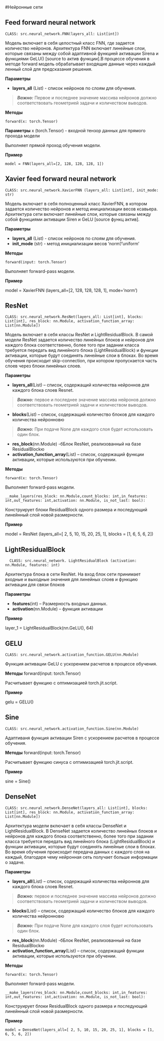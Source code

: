 #Нейронные сети


## Feed forward neural network
    CLASS: src.neural_network.FNN(layers_all: List[int])

Модель включает в себя целостный класс FNN, где задается количество нейронов. Архитектура FNN включает линейные слои, которые связаны между собой адаптивной функцией активации Sirena и функциями GeLU() [source to актив функции].В процессе обучения в методе forward модель обрабатывает входящие данные через каждый ленный слой для предсказания решения.

**Параметры**

- **layers_all** (List) - список нейронов по слоям для обучения.

> **_Важно:_**  Первое и последнее значение массива нейронов должно соответствовать геометрией задачи и количеством выводов.


**Методы**

    forward(x: torch.Tensor)

**Параметры**
        x (torch.Tensor) - входной тензор данных для прямого прохода модели

Выполняет прямой проход обучения модели. 


**Пример**


    model = FNN(layers_all=[2, 128, 128, 128, 1])


## Xavier feed forward neural network
    CLASS: src.neural_network.XavierFNN (layers_all: List[int], init_mode: str)

Модель включает в себя полноценный класс XavierFNN, в котором задается количество нейронов и метод инициализации весов ксавьера. Архитектура сети включает линейные слои, которые связаны между собой функциями активации Siren и GeLU [source функц актив].

**Параметры**

- **layers_all** (List) - список нейронов по слоям для обучения.
- **init_mode** (str) - метод инициализации весов ‘norm’/’uniform’ 

**Методы**

    forward(input: torch.Tensor)

Выполняет forward-pass модели. 

**Пример**


   model = XavierFNN (layers_all=[2, 128, 128, 128, 1], mode=’norm’)


    
## ResNet
    CLASS: src.neural_network.ResNet(layers_all: List[int], blocks: List[int], res_block: nn.Module, activation_function_array: List[nn.Module])

Модель включает в себя классы ResNet и LightResidualBlock. В самой модели ResNet задается количество линейных блоков и нейронов для каждого блока соответственно, более того при задании класса требуется передать вид линейного блока (LightResidualBlock) и функции активации, которые будут соединять линейные слои в блоках. Во время обучения происходит skip-connection, при котором пропускается часть слоев через блоки линейных слоев. 

**Параметры**

- **layers_all**(List) – список, содержащий количества нейроннов для каждого блока слоев Resnet.
> **_Важно:_**  первое и последнее значение массива нейронов должно соответствовать геометрией задачи и количеством выводов.
- **blocks**(List) – список, содержащий количество блоков для каждого количества нейронновю
> **_Важно:_**  При подаче None для каждого слоя будет использовать один блок.
- **res_block**(nn.Module) -бБлок ResNet, реализованный на базе ResidualBlockю
- **activation_function_array**(List) – список, содержащий функции активации, которые используются при обучении.

**Методы**

    forward(x: torch.Tensor)

Выполняет forward-pass модели. 

    __make_layers(res_block: nn.Module,count_blocks: int,in_features: int,out_features: int,activation: nn.Module, is_not_last: bool):

Конструирует блоки ResidualBlock одного размера и последующий линейнный слой новой размерности.

**Пример**


   model = ResNet (layers_all=[ 2, 5, 10, 15, 20, 25, 1], blocks = [1, 6, 5, 6, 2])

   
## LightResidualBlock
      CLASS: src.neural_network. LightResidualBlock (activation: nn.Module, features: int)

Архитектура блока в сети ResNet. На вход блок сети принимает входные и выходные значения для линейных слоев и функцию активации для связи блоков

**Параметры**

- **features**(int) – Размерность входных данных.
- **activation**(nn.Module) – функция активации


**Пример**


   layer_1 = LightResidualBlock(nn.GeLU(), 64)

   
## GELU
    CLASS: src.neural_network.activation_function.GELU(nn.Module)

Функция активации GeLU с ускорением расчетов в процессе обучения.

**Методы**
    forward(input: torch.Tensor)

Расчитывает функцию с оптимизацией torch.jit.script.


**Пример**

   gelu = GELU()


## Sine
    CLASS: src.neural_network.activation_function.Sine(nn.Module)

Адаптиваня функция активации Siren с ускорением расчетов в процессе обучения.

**Методы**
    forward(input: torch.Tensor)

Расчитывает функцию синуса с оптимизацией torch.jit.script.

**Пример**


   sine = Sine()
   

## DenseNet 
    CLASS: src.neural_network.DenseNet(layers_all: List[int], blocks: List[int], res_block: nn.Module, activation_function_array: List[nn.Module])

Архитектура модели включает в себя классы DenseNet и LightResidualBlock. В DenseNet задается количество линейных блоков и нейронов для каждого блока соответственно, более того при задании класса требуется передать вид линейного блока (LightResidualBlock) и функции активации, которые будут соединять линейные слои в блоках. Во время обучения происходит передача данных с каждого слоя на каждый, благодаря чему нейронная сеть получает больше информации о задаче.

**Параметры**

- **layers_all**(List) – список, содержащий количества нейроннов для каждого блока слоев Resnet.
> **_Важно:_**  первое и последнее значение массива нейронов должно соответствовать геометрией задачи и количеством выводов.
- **blocks**(List) – список, содержащий количество блоков для каждого количества нейронновю
> **_Важно:_**  При подаче None для каждого слоя будет использовать один блок.
- **res_block**(nn.Module) -бБлок ResNet, реализованный на базе ResidualBlockю
- **activation_function_array**(List) – список, содержащий функции активации, которые используются при обучении.

**Методы**

    forward(x: torch.Tensor)

Выполняет forward-pass модели. 

    __make_layers(res_block: nn.Module,count_blocks: int,in_features: int,out_features: int,activation: nn.Module, is_not_last: bool):

Конструирует блоки ResidualBlock одного размера и последующий линейнный слой новой размерности.


**Пример**

    model = DenseNet(layers_all=[ 2, 5, 10, 15, 20, 25, 1], blocks = [1, 6, 5, 6, 2])

